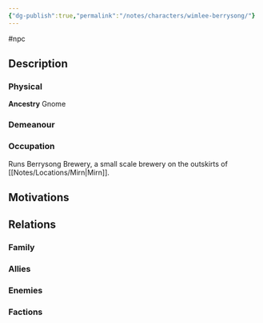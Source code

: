 ```yaml
---
{"dg-publish":true,"permalink":"/notes/characters/wimlee-berrysong/"}
---
```


#npc 

## Description
### Physical
**Ancestry** Gnome



### Demeanour

### Occupation
Runs Berrysong Brewery, a small scale brewery on the outskirts of [[Notes/Locations/Mirn\|Mirn]].

## Motivations


## Relations
### Family
### Allies
### Enemies
### Factions
